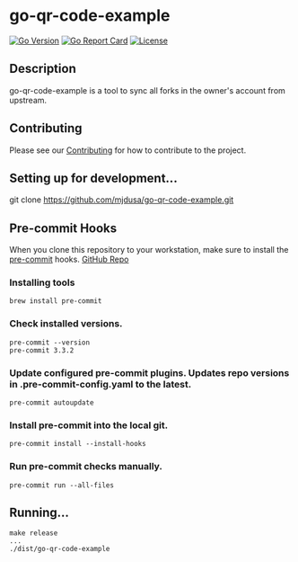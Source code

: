# go-qr-code-example

[![Go Version][go_version_img]][go_dev_url]
[![Go Report Card][go_report_img]][go_report_url]
[![License][repo_license_img]][repo_license_url]

## Description
go-qr-code-example is a tool to sync all forks in the owner's account from upstream.

## Contributing
Please see our [Contributing](./CONTRIBUTING.md) for how to contribute to the project.

## Setting up for development...
git clone https://github.com/mjdusa/go-qr-code-example.git

## Pre-commit Hooks
When you clone this repository to your workstation, make sure to install the [pre-commit](https://pre-commit.com/) hooks. [GitHub Repo](https://github.com/pre-commit/pre-commit)

### Installing tools
```
brew install pre-commit
```

### Check installed versions.
```
pre-commit --version
pre-commit 3.3.2
```

### Update configured pre-commit plugins.  Updates repo versions in .pre-commit-config.yaml to the latest.
```
pre-commit autoupdate
```

### Install pre-commit into the local git.
```
pre-commit install --install-hooks
```

### Run pre-commit checks manually.
```
pre-commit run --all-files
```

## Running...
```
make release
...
./dist/go-qr-code-example
```


<!-- Go -->

[go_download_url]: https://golang.org/dl/
[go_install_url]: https://golang.org/cmd/go/#hdr-Compile_and_install_packages_and_dependencies
[go_version_img]: https://img.shields.io/badge/Go-1.21+-00ADD8?style=for-the-badge&logo=go
[go_report_img]: https://img.shields.io/badge/Go_report-A+-success?style=for-the-badge&logo=none
[go_report_url]: https://goreportcard.com/report/github.com/mjdusa/go-qr-code-example
[go_dev_url]: https://pkg.go.dev/github.com/mjdusa/go-qr-code-example

<!-- Repository -->

[repo_url]: https://github.com/mjdusa/go-qr-code-example
[repo_license_url]: https://github.com/mjdusa/go-qr-code-example/blob/main/LICENSE
[repo_license_img]: http://img.shields.io/badge/license-MIT-red.svg?style=for-the-badge&logo=none

<!-- Project -->

<!-- Author -->

[author]: https://github.com/mjdusa
